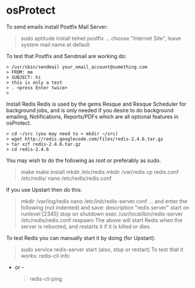 # osProtect

To send emails install Postfix Mail Server:
  > sudo aptitude install telnet postfix
... choose "Internet Site", leave system mail name at default

To test that Postfix and Sendmail are working do:
```
> /usr/sbin/sendmail your_email_account@something.com
> FROM: me
> SUBJECT: hi
> this is only a test
> . <press Enter twice>
>
```

Install Redis
Redis is used by the gems Resque and Resque Scheduler for background jobs, and is only
needed if you desire to do background emailing, Notifications, Reports/PDFs which are 
all optional features in osProtect.
```
> cd ~/src (you may need to > mkdir ~/src)
> wget http://redis.googlecode.com/files/redis-2.4.6.tar.gz
> tar xzf redis-2.4.6.tar.gz
> cd redis-2.4.6
```

You may wish to do the following as root or preferably as sudo.
> make
> make install
> mkdir /etc/redis
> mkdir /var/redis
> cp redis.conf /etc/redis/
> nano /etc/redis/redis.conf

If you use Upstart then do this:
> mkdir /var/log/redis
> nano /etc/init/redis-server.conf ... and enter the following (not indented) and save:
  description "redis server"
  start on runlevel [2345]
  stop on shutdown
  exec /usr/local/bin/redis-server /etc/redis/redis.conf
  respawn
The above will start Redis when the server is rebooted, and restarts it if it is killed or dies.

To test Redis you can manually start it by doing (for Upstart):
  > sudo service redis-server start (also, stop or restart)
To test that it works:
  > redis-cli info
- or -
  > redis-cli ping
